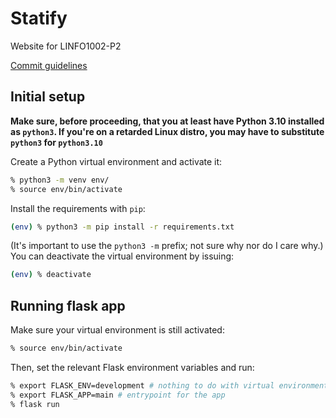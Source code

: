 # Statify
Website for LINFO1002-P2

[Commit guidelines](https://github.com/obsproject/obs-studio/blob/master/CONTRIBUTING.rst#commit-guidelines)

## Initial setup

**Make sure, before proceeding, that you at least have Python 3.10 installed as `python3`. If you're on a retarded Linux distro, you may have to substitute `python3` for `python3.10`**

Create a Python virtual environment and activate it:

```sh
% python3 -m venv env/
% source env/bin/activate
```

Install the requirements with `pip`:

```sh
(env) % python3 -m pip install -r requirements.txt
```

(It's important to use the `python3 -m` prefix; not sure why nor do I care why.)
You can deactivate the virtual environment by issuing:

```sh
(env) % deactivate
```

## Running flask app

Make sure your virtual environment is still activated:

```sh
% source env/bin/activate
```

Then, set the relevant Flask environment variables and run:

```sh
% export FLASK_ENV=development # nothing to do with virtual environments
% export FLASK_APP=main # entrypoint for the app
% flask run
```
